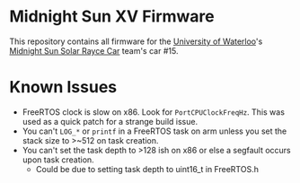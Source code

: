 # Midnight Sun XV Firmware
This repository contains all firmware for the [University of Waterloo](https://uwaterloo.ca/)'s [Midnight Sun Solar Rayce Car](http://www.uwmidsun.com/) team's car #15.

# Known Issues
- FreeRTOS clock is slow on x86. Look for `PortCPUClockFreqHz`. This was used as a quick patch for a strange build issue.
- You can't `LOG_*` or `printf` in a FreeRTOS task on arm unless you set the stack size to >~512 on task creation.
- You can't set the task depth to >128 ish on x86 or else a segfault occurs upon task creation.
    - Could be due to setting task depth to uint16_t in FreeRTOS.h